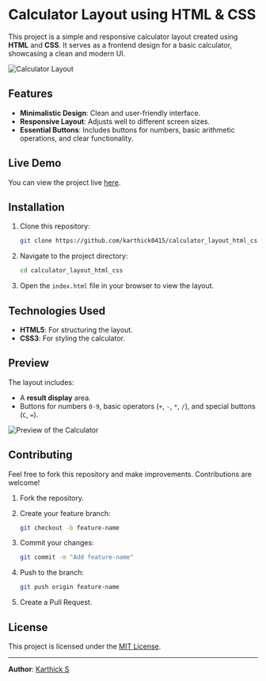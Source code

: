 
# Calculator Layout using HTML & CSS

This project is a simple and responsive calculator layout created using **HTML** and **CSS**. It serves as a frontend design for a basic calculator, showcasing a clean and modern UI.

![Calculator Layout](Screenshot%202025-01-07%20152924.png)

## Features

- **Minimalistic Design**: Clean and user-friendly interface.
- **Responsive Layout**: Adjusts well to different screen sizes.
- **Essential Buttons**: Includes buttons for numbers, basic arithmetic operations, and clear functionality.

## Live Demo

You can view the project live [here](https://karthick0415.github.io/calculator_layout_html_css).

## Installation

1. Clone this repository:

   ```bash
   git clone https://github.com/karthick0415/calculator_layout_html_css.git
   ```

2. Navigate to the project directory:

   ```bash
   cd calculator_layout_html_css
   ```

3. Open the `index.html` file in your browser to view the layout.

## Technologies Used

- **HTML5**: For structuring the layout.
- **CSS3**: For styling the calculator.

## Preview

The layout includes:
- A **result display** area.
- Buttons for numbers `0-9`, basic operators (`+`, `-`, `*`, `/`), and special buttons (`C`, `=`).

![Preview of the Calculator](Screenshot%202025-01-07%20152924.png)

## Contributing

Feel free to fork this repository and make improvements. Contributions are welcome!

1. Fork the repository.
2. Create your feature branch:

   ```bash
   git checkout -b feature-name
   ```

3. Commit your changes:

   ```bash
   git commit -m "Add feature-name"
   ```

4. Push to the branch:

   ```bash
   git push origin feature-name
   ```

5. Create a Pull Request.

## License

This project is licensed under the [MIT License](LICENSE).

---

**Author**: [Karthick S](https://github.com/karthick0415)
